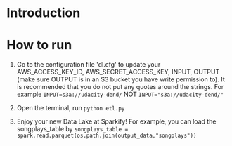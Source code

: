 # Introduction

# How to run
1. Go to the configuration file 'dl.cfg' to update your AWS_ACCESS_KEY_ID, AWS_SECRET_ACCESS_KEY, INPUT, OUTPUT (make sure OUTPUT is in an S3 bucket you have write permission to). It is recommended that you do not put any quotes around the strings. For example
            `INPUT=s3a://udacity-dend/` 
        NOT 
            `INPUT="s3a://udacity-dend/"`        

2. Open the terminal, run 
            `python etl.py`

3. Enjoy your new Data Lake at Sparkify! For example, you can load the songplays_table by
        `songplays_table = spark.read.parquet(os.path.join(output_data,"songplays"))`